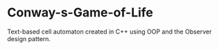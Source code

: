 # Conway-s-Game-of-Life
Text-based cell automaton created in C++ using OOP and the Observer design pattern.
